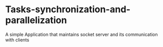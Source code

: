 # Tasks-synchronization-and-parallelization
A simple Application that maintains socket server and its communication with clients
